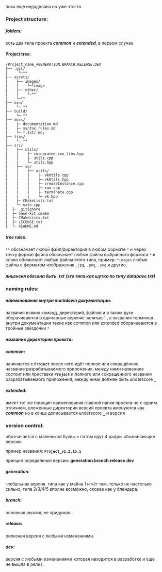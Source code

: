 пока ещё недоделана но уже что-то

### Project structure:
##### folders:
есть два типа проекта ***common*** и ***extended***, в первом случае

#### Project tree:
~~~
/Project_name_vGENERATION.BRANCH.RELEASE.DEV
├── .git/
|     └─**
├── assets/
|    ├── images/
|    |    └─*image
|    ├── other/
|    |    └─**
|    └─**
├── bin/
|    └─ **
├── build/
|    └─ **
├── docs/
|    ├─ documentation.md
|    ├─ syntax_rules.md
|    └─ *.txt/.md;
├── libs/
|    └─ **
├── src/
|    ├── utils/
|    |    ├─ integrated_cxx_libs.hpp
|    |    ├─ utils.cpp
|    |    └─ utils.hpp
|    ├── vk/
|    |    ├── utils/
|    |    |    ├─ vkUtils.cpp
|	 |    |    ├─ vkUtils.hpp
|    |    |    ├─ createInstance.cpp
|    |    |    ├─ run.cpp
|    |    |    ├─ terminate.cpp
|    |    |    └─ vk.hpp
|    ├─ CMakeLists.txt
|    └─ main.cpp
|  ├─ .gitignore
|  ├─ base-kit.cmake
|  ├─ CMakeLists.txt
|  ├─ LICENSE.txt
|  └─ README.md
  ~~~
##### tree rules:
 `**` обозначает любой файл/директория в любом формате
 `*` и через точку формат файла обозначает любые файлы выбранного формата
 `*` и слово обозначает любые файлы этого типа, пример: `*images` любые файлы с форматом изображения `.jpg`, `.png`, `.svg` и другие.


##### лицензия обязана быть .txt (это типа как шутка по типу database.txt)


### naming rules:
##### наименования внутри markdown документации:
названия всяких команд, директорий, файлов и в таком духе оборачиваются в одинарные верхние запятые \`\`, а названия терминов внутри документации такие как common или extended оборачиваются в тройные звёздочки `*`

##### название директории проекта:
##### common:
начинается с **`Project`** после чего идёт полное или сокращённое название разрабатываемого приложения, между ними
названиее состоит или приставки **`Project`** и полного или сокращённого названия разрабатываемого приложения, между ними должен быть underscore **`_`**
##### extended:
имеет тот же принцип наименования главной папки проекта но с одним отличием, вложенные директории версий проекта именуются как ***common*** но в конце дописывается underscore **`_`** и версия


### version control:

обозначается с маленькой буквы `v` потом идут 4 цифры обозначающие версию

пример названия: **`Project_v1.2.15.1`**

принцип определения версии: **generation**.**branch**.**release**.**dev**

##### generation:
глобальная версия, типа как у майна 1 и чёт там, только не настолько сильно, типа 2/3/4/5 вполне возможно, скорее как у блендера.
##### branch:
основная версия, не придумал..
##### release:
релизная версия с любыми изменениями.
##### dev:
версия с любыми изменениями которая находится в разработке и ещё не вышла в релиз.

